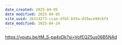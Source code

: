 ```yaml
---
date_created: 2025-04-05
date modified: 2025-04-05
site_uuid: 3b314273-ccaa-4fb5-b55a-d29ace99c6f4
date_modified: 2025-04-24
---
```


https://youtu.be/tM_S-pa4xDk?si=VofEQZ5us06B5NAd
